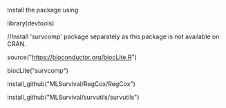 Install the package using

library(devtools)

//Install 'survcomp' package separately as this package is not available on CRAN.

source("https://bioconductor.org/biocLite.R")

biocLite("survcomp")

install_github("MLSurvival/RegCox/RegCox")

install_github("MLSurvival/survutils/survutils")
